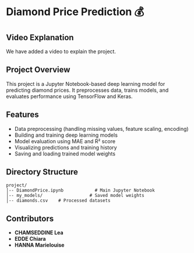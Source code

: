 # Diamond Price Prediction 💰
## Video Explanation

We have added a video to explain the project.
## Project Overview
This project is a Jupyter Notebook-based deep learning model for predicting diamond prices. It preprocesses data, trains models, and evaluates performance using TensorFlow and Keras.

## Features
- Data preprocessing (handling missing values, feature scaling, encoding)
- Building and training deep learning models
- Model evaluation using MAE and R² score
- Visualizing predictions and training history
- Saving and loading trained model weights

## Directory Structure
```
project/
│-- DiamondPrice.ipynb            # Main Jupyter Notebook
│-- my_models/                  # Saved model weights
│-- diamonds.csv    # Processed datasets 
```

## Contributors
- **CHAMSEDDINE Lea**
- **EDDE Chiara**
- **HANNA Marielouise**
